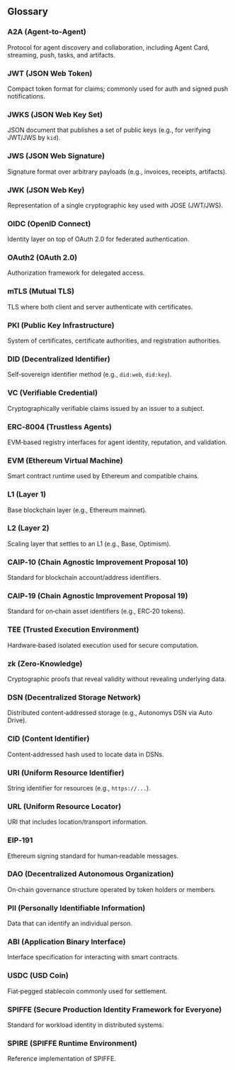 ## Glossary

### A2A (Agent‑to‑Agent)

Protocol for agent discovery and collaboration, including Agent Card, streaming, push, tasks, and artifacts.

### JWT (JSON Web Token)

Compact token format for claims; commonly used for auth and signed push notifications.

### JWKS (JSON Web Key Set)

JSON document that publishes a set of public keys (e.g., for verifying JWT/JWS by `kid`).

### JWS (JSON Web Signature)

Signature format over arbitrary payloads (e.g., invoices, receipts, artifacts).

### JWK (JSON Web Key)

Representation of a single cryptographic key used with JOSE (JWT/JWS).

### OIDC (OpenID Connect)

Identity layer on top of OAuth 2.0 for federated authentication.

### OAuth2 (OAuth 2.0)

Authorization framework for delegated access.

### mTLS (Mutual TLS)

TLS where both client and server authenticate with certificates.

### PKI (Public Key Infrastructure)

System of certificates, certificate authorities, and registration authorities.

### DID (Decentralized Identifier)

Self‑sovereign identifier method (e.g., `did:web`, `did:key`).

### VC (Verifiable Credential)

Cryptographically verifiable claims issued by an issuer to a subject.

### ERC‑8004 (Trustless Agents)

EVM‑based registry interfaces for agent identity, reputation, and validation.

### EVM (Ethereum Virtual Machine)

Smart contract runtime used by Ethereum and compatible chains.

### L1 (Layer 1)

Base blockchain layer (e.g., Ethereum mainnet).

### L2 (Layer 2)

Scaling layer that settles to an L1 (e.g., Base, Optimism).

### CAIP‑10 (Chain Agnostic Improvement Proposal 10)

Standard for blockchain account/address identifiers.

### CAIP‑19 (Chain Agnostic Improvement Proposal 19)

Standard for on‑chain asset identifiers (e.g., ERC‑20 tokens).

### TEE (Trusted Execution Environment)

Hardware‑based isolated execution used for secure computation.

### zk (Zero‑Knowledge)

Cryptographic proofs that reveal validity without revealing underlying data.

### DSN (Decentralized Storage Network)

Distributed content‑addressed storage (e.g., Autonomys DSN via Auto Drive).

### CID (Content Identifier)

Content‑addressed hash used to locate data in DSNs.

### URI (Uniform Resource Identifier)

String identifier for resources (e.g., `https://...`).

### URL (Uniform Resource Locator)

URI that includes location/transport information.

### EIP‑191

Ethereum signing standard for human‑readable messages.

### DAO (Decentralized Autonomous Organization)

On‑chain governance structure operated by token holders or members.

### PII (Personally Identifiable Information)

Data that can identify an individual person.

### ABI (Application Binary Interface)

Interface specification for interacting with smart contracts.

### USDC (USD Coin)

Fiat‑pegged stablecoin commonly used for settlement.

### SPIFFE (Secure Production Identity Framework for Everyone)

Standard for workload identity in distributed systems.

### SPIRE (SPIFFE Runtime Environment)

Reference implementation of SPIFFE.
